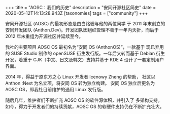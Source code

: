 +++
title = "AOSC：我们的历史"
description = "安同开源社区简史"
date = 2020-05-12T14:13:28.943Z
[taxonomies]
tags = ["community"]
+++

安同开源社区 (AOSC) 的最初形态是由白铭骢与他的两位同学 于 2011 年末创立的安同开发团队 (Anthon.Dev)。开发团队因组织管理不善于一年内夭折，而后于 2012 年末重组为开源社区并延续至今。

我社的主要项目 AOSC OS 最初名为“安同 OS (AnthonOS)”，一款基于 现已弃用的 SUSE Studio 制作的 openSUSE 衍生发行版。一年后又转而基于 Debian 衍生开发，着重于 CJK（中文、日文及韩文）支持并基于 KDE 4 设计了一套定制用户界面。

2014 年，得益于原东方之心 Linux 开发者 Icenowy Zheng 的帮助， 社区以 Anthon :Next 为名立项，将安同 OS 转为独立构建。 安同 OS 独立后更名为 AOSC OS，即我社目前维护的通用 Linux 发行版。

随后几年，维护者们不断扩充 AOSC OS 的软件源体积，并引入了 多架构支持。如今，得力于开发者们的持续贡献，AOSC OS 的软硬件支持仍在不断扩充壮大。 